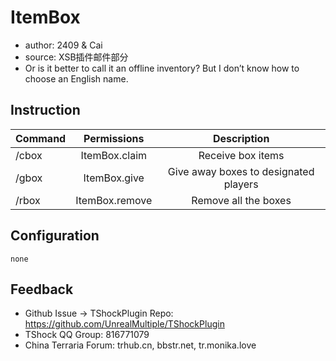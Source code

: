 # ItemBox

- author: 2409 & Cai
- source: XSB插件邮件部分
- Or is it better to call it an offline inventory? But I don’t know how to choose an English name.

## Instruction

| Command             |       Permissions       |    Description     |
|----------------|:--------------:|:---------:|
| /cbox  | ItemBox.claim  |  Receive box items   |
| /gbox  |  ItemBox.give  | Give away boxes to designated players |
| /rbox | ItemBox.remove |  Remove all the boxes   |

## Configuration
```
none
```

## Feedback
- Github Issue -> TShockPlugin Repo: https://github.com/UnrealMultiple/TShockPlugin
- TShock QQ Group: 816771079
- China Terraria Forum: trhub.cn, bbstr.net, tr.monika.love
